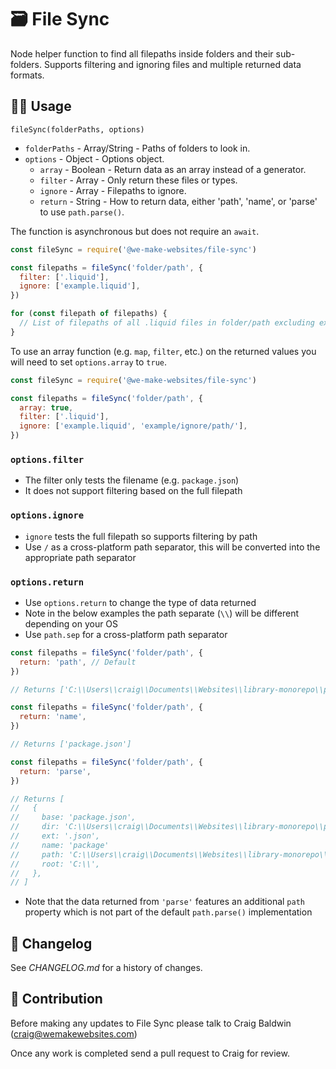 # 🗃️ File Sync

Node helper function to find all filepaths inside folders and their sub-folders. Supports filtering and ignoring files and multiple returned data formats.

## 👩‍💻 Usage

`fileSync(folderPaths, options)`

* `folderPaths` - Array/String - Paths of folders to look in.
* `options` - Object - Options object.
  * `array` - Boolean - Return data as an array instead of a generator.
  * `filter` - Array - Only return these files or types.
  * `ignore` - Array - Filepaths to ignore.
  * `return` - String - How to return data, either 'path', 'name', or 'parse' to use `path.parse()`.

The function is asynchronous but does not require an `await`.


```js
const fileSync = require('@we-make-websites/file-sync')

const filepaths = fileSync('folder/path', {
  filter: ['.liquid'],
  ignore: ['example.liquid'],
})

for (const filepath of filepaths) {
  // List of filepaths of all .liquid files in folder/path excluding example.liquid
}
```

To use an array function (e.g. `map`, `filter`, etc.) on the returned values you will need to set `options.array` to `true`.

```js
const fileSync = require('@we-make-websites/file-sync')

const filepaths = fileSync('folder/path', {
  array: true,
  filter: ['.liquid'],
  ignore: ['example.liquid', 'example/ignore/path/'],
})
```

### `options.filter`

* The filter only tests the filename (e.g. `package.json`)
* It does not support filtering based on the full filepath

### `options.ignore`

* `ignore` tests the full filepath so supports filtering by path
* Use `/` as a cross-platform path separator, this will be converted into the appropriate path separator

### `options.return`

* Use `options.return` to change the type of data returned
* Note in the below examples the path separate (`\\`) will be different depending on your OS
* Use `path.sep` for a cross-platform path separator

```js
const filepaths = fileSync('folder/path', {
  return: 'path', // Default
})

// Returns ['C:\\Users\\craig\\Documents\\Websites\\library-monorepo\\packages\\animate-number\\package.json']
```

```js
const filepaths = fileSync('folder/path', {
  return: 'name',
})

// Returns ['package.json']
```

```js
const filepaths = fileSync('folder/path', {
  return: 'parse',
})

// Returns [
//   {
//     base: 'package.json',
//     dir: 'C:\\Users\\craig\\Documents\\Websites\\library-monorepo\\packages\\animate-number',
//     ext: '.json',
//     name: 'package'
//     path: 'C:\\Users\\craig\\Documents\\Websites\\library-monorepo\\packages\\animate-number\\package.json',
//     root: 'C:\\',
//   },
// ]
```

* Note that the data returned from `'parse'` features an additional `path` property which is not part of the default `path.parse()` implementation

## 📅 Changelog

See *CHANGELOG.md* for a history of changes.

## 🤝 Contribution

Before making any updates to File Sync please talk to Craig Baldwin (craig@wemakewebsites.com)

Once any work is completed send a pull request to Craig for review.
